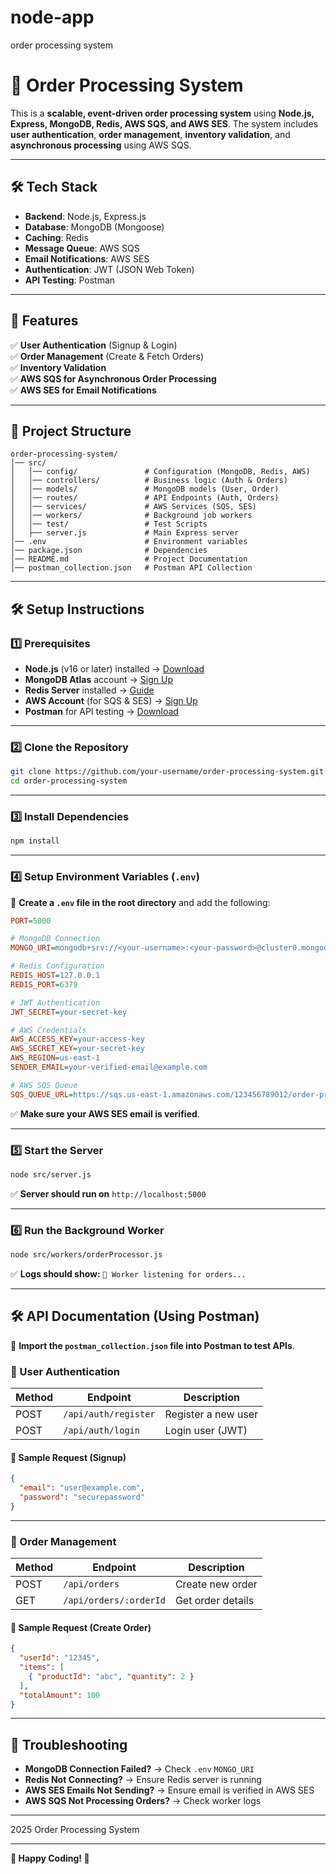 # node-app
 order processing system
# 🚀 Order Processing System

This is a **scalable, event-driven order processing system** using **Node.js, Express, MongoDB, Redis, AWS SQS, and AWS SES**. The system includes **user authentication**, **order management**, **inventory validation**, and **asynchronous processing** using AWS SQS.

---

## **🛠️ Tech Stack**
- **Backend**: Node.js, Express.js
- **Database**: MongoDB (Mongoose)
- **Caching**: Redis
- **Message Queue**: AWS SQS
- **Email Notifications**: AWS SES
- **Authentication**: JWT (JSON Web Token)
- **API Testing**: Postman

---

## **📌 Features**
✅ **User Authentication** (Signup & Login)  
✅ **Order Management** (Create & Fetch Orders)  
✅ **Inventory Validation**  
✅ **AWS SQS for Asynchronous Order Processing**  
✅ **AWS SES for Email Notifications**  

---

## **💂️ Project Structure**
```
order-processing-system/
│── src/
│   │── config/               # Configuration (MongoDB, Redis, AWS)
│   │── controllers/          # Business logic (Auth & Orders)
│   │── models/               # MongoDB models (User, Order)
│   │── routes/               # API Endpoints (Auth, Orders)
│   │── services/             # AWS Services (SQS, SES)
│   │── workers/              # Background job workers
│   │── test/                 # Test Scripts
│   ├── server.js             # Main Express server
│── .env                      # Environment variables
│── package.json              # Dependencies
│── README.md                 # Project Documentation
│── postman_collection.json   # Postman API Collection
```

---

## **🛠️ Setup Instructions**
### **1️⃣ Prerequisites**
- **Node.js** (v16 or later) installed → [Download](https://nodejs.org/)
- **MongoDB Atlas** account → [Sign Up](https://www.mongodb.com/)
- **Redis Server** installed → [Guide](https://redis.io/docs/getting-started/)
- **AWS Account** (for SQS & SES) → [Sign Up](https://aws.amazon.com/)
- **Postman** for API testing → [Download](https://www.postman.com/)

---

### **2️⃣ Clone the Repository**
```sh
git clone https://github.com/your-username/order-processing-system.git
cd order-processing-system
```

---

### **3️⃣ Install Dependencies**
```sh
npm install
```

---

### **4️⃣ Setup Environment Variables (`.env`)**
📂 **Create a `.env` file in the root directory** and add the following:
```ini
PORT=5000

# MongoDB Connection
MONGO_URI=mongodb+srv://<your-username>:<your-password>@cluster0.mongodb.net/ordersDB

# Redis Configuration
REDIS_HOST=127.0.0.1
REDIS_PORT=6379

# JWT Authentication
JWT_SECRET=your-secret-key

# AWS Credentials
AWS_ACCESS_KEY=your-access-key
AWS_SECRET_KEY=your-secret-key
AWS_REGION=us-east-1
SENDER_EMAIL=your-verified-email@example.com

# AWS SQS Queue
SQS_QUEUE_URL=https://sqs.us-east-1.amazonaws.com/123456789012/order-processing-queue
```
✅ **Make sure your AWS SES email is verified**.  

---

### **5️⃣ Start the Server**
```sh
node src/server.js
```
✅ **Server should run on** `http://localhost:5000`

---

### **6️⃣ Run the Background Worker**
```sh
node src/workers/orderProcessor.js
```
✅ **Logs should show:** `🔄 Worker listening for orders...`  

---

## **🛠️ API Documentation (Using Postman)**
📌 **Import the `postman_collection.json` file into Postman to test APIs**.

### **🔹 User Authentication**
| Method | Endpoint                | Description         |
|--------|-------------------------|---------------------|
| POST   | `/api/auth/register`     | Register a new user |
| POST   | `/api/auth/login`        | Login user (JWT)   |

#### **📝 Sample Request (Signup)**
```json
{
  "email": "user@example.com",
  "password": "securepassword"
}
```

---

### **🔹 Order Management**
| Method | Endpoint                | Description         |
|--------|-------------------------|---------------------|
| POST   | `/api/orders`            | Create new order   |
| GET    | `/api/orders/:orderId`    | Get order details  |

#### **📝 Sample Request (Create Order)**
```json
{
  "userId": "12345",
  "items": [
    { "productId": "abc", "quantity": 2 }
  ],
  "totalAmount": 100
}
```

---

## **💪 Troubleshooting**
- **MongoDB Connection Failed?** → Check `.env` `MONGO_URI`  
- **Redis Not Connecting?** → Ensure Redis server is running  
- **AWS SES Emails Not Sending?** → Ensure email is verified in AWS SES  
- **AWS SQS Not Processing Orders?** → Check worker logs  

---
2025 Order Processing System  

---

**🚀 Happy Coding! 🎉**

